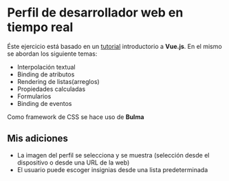 # Perfil de desarrollador web en tiempo real

Éste ejercicio está basado en un [tutorial](https://www.youtube.com/watch?v=vc3E0WPZMOI)
introductorio a **Vue.js**. En el mismo se abordan los siguiente temas:

- Interpolación textual
- Binding de atributos
- Rendering de listas(arreglos)
- Propiedades calculadas
- Formularios
- Binding de eventos

Como framework de CSS se hace uso de **Bulma**

## Mis adiciones

- La imagen del perfil se selecciona y se muestra (selección desde el dispositivo o desde
  una URL de la web)
- El usuario puede escoger insignias desde una lista predeterminada
